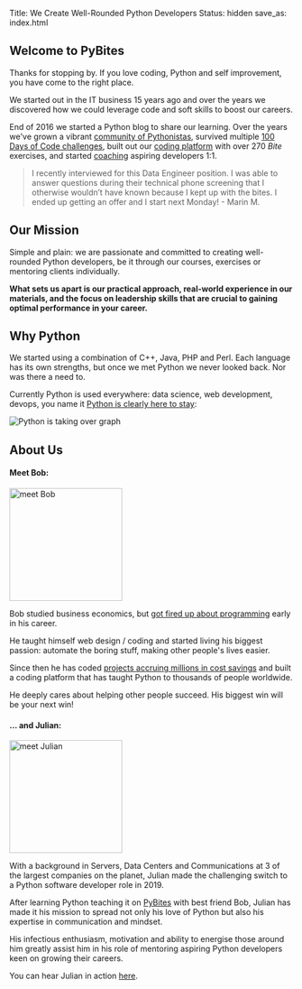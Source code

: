 Title: We Create Well-Rounded Python Developers
Status: hidden
save_as: index.html

## Welcome to PyBites

Thanks for stopping by. If you love coding, Python and self improvement, you have come to the right place.

We started out in the IT business 15 years ago and over the years we discovered how we could leverage code and soft skills to boost our careers.

End of 2016 we started a Python blog to share our learning. Over the years we've grown a vibrant [community of Pythonistas](pages/community.html), survived multiple [100 Days of Code challenges](pages/100days.html), built out our [coding platform](https://codechalleng.es/) with over 270 _Bite_ exercises, and started [coaching](pages/apply.html) aspiring developers 1:1.

> I recently interviewed for this Data Engineer position. I was able to answer questions during their technical phone screening that I otherwise wouldn’t have known because I kept up with the bites. I ended up getting an offer and I start next Monday! - Marin M.

## Our Mission

Simple and plain: we are passionate and committed to creating well-rounded Python developers, be it through our courses, exercises or mentoring clients individually.

**What sets us apart is our practical approach, real-world experience in our materials, and the focus on leadership skills that are crucial to gaining optimal performance in your career.**

## Why Python

We started using a combination of C++, Java, PHP and Perl. Each language has its own strengths, but once we met Python we never looked back. Nor was there a need to.

Currently Python is used everywhere: data science, web development, devops, you name it <a href="https://stackoverflow.blog/2017/09/06/incredible-growth-python/" target="_blank">Python is clearly here to stay</a>:

<img src="images/python-growth.png" alt="Python is taking over graph" style="max-width: 600px;">

## About Us

#### Meet Bob:

<img src="https://codechalleng.es/static/img/bob.jpeg" alt="meet Bob" style="width:200px;">

Bob studied business economics, but <a href="http://www.blog.pythonlibrary.org/2019/12/02/pydev-of-the-week-bob-belderbos/" target="_blank">got fired up about programming</a> early in his career.

He taught himself web design / coding and started living his biggest passion: automate the boring stuff, making other people's lives easier.

Since then he has coded <a href="https://blogs.oracle.com/jobsatoracle/bob-belderbos-career-success-story:-leveraging-your-brand-and-network-to-achieve-career-aspirations" target="_blank">projects accruing millions in cost savings</a> and built a coding platform that has taught Python to thousands of people worldwide.

He deeply cares about helping other people succeed. His biggest win will be your next win!

#### ... and Julian:

<img src="https://pybit.es/images/julian.jpg" alt="meet Julian" style="width:200px;">

With a background in Servers, Data Centers and Communications at 3 of the largest companies on the planet, Julian made the challenging switch to a Python software developer role in 2019.

After learning Python teaching it on <a href="https://pybit.es" target="_blank">PyBites</a> with best friend Bob, Julian has made it his mission to spread not only his love of Python but also his expertise in communication and mindset.

His infectious enthusiasm, motivation and ability to energise those around him greatly assist him in his role of mentoring aspiring Python developers keen on growing their careers.

You can hear Julian in action <a href="https://testandcode.com/60" target="_blank">here</a>.
